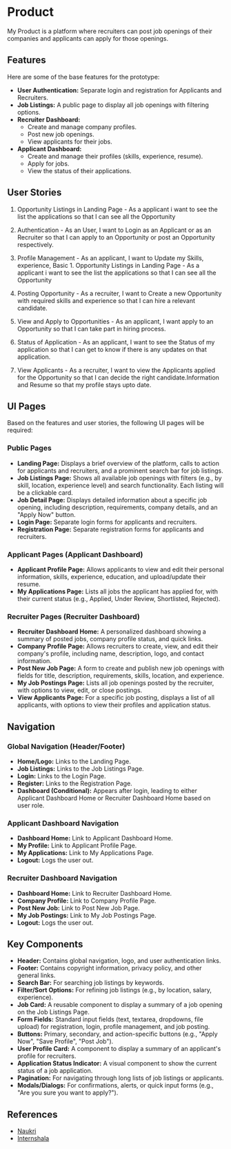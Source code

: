 # Product

My Product is a platform where recruiters can post job openings of their companies and applicants can apply for those openings.

## Features

Here are some of the base features for the prototype:

- **User Authentication:** Separate login and registration for Applicants and Recruiters.
- **Job Listings:** A public page to display all job openings with filtering options.
- **Recruiter Dashboard:**
  - Create and manage company profiles.
  - Post new job openings.
  - View applicants for their jobs.
- **Applicant Dashboard:**
  - Create and manage their profiles (skills, experience, resume).
  - Apply for jobs.
  - View the status of their applications.

## User Stories

1. Opportunity Listings in Landing Page - As a applicant i want to see the list the applications so that I can see all the Opportunity

2. Authentication - As an User, I want to Login as an Applicant or as an Recruiter so that I can apply to an Opportunity or post an Opportunity respectively.

3. Profile Management - As an applicant, I want to Update my Skills, experience, Basic 1. Opportunity Listings in Landing Page - As a applicant i want to see the list the applications so that I can see all the Opportunity

4. Posting Opportunity - As a recruiter, I want to Create a new Opportunity with required skills and experience so that I can hire a relevant candidate.

5. View and Apply to Opportunities - As an applicant, I want apply to an Opportunity so that I can take part in hiring process.

6. Status of Application - As an applicant, I want to see the Status of my application so that I can get to know if there is any updates on that application.

7. View Applicants - As a recruiter, I want to view the Applicants applied for the Opportunity so that I can decide the right candidate.Information and Resume so that my profile stays upto date.

## UI Pages

Based on the features and user stories, the following UI pages will be required:

### Public Pages

- **Landing Page:** Displays a brief overview of the platform, calls to action for applicants and recruiters, and a prominent search bar for job listings.
- **Job Listings Page:** Shows all available job openings with filters (e.g., by skill, location, experience level) and search functionality. Each listing will be a clickable card.
- **Job Detail Page:** Displays detailed information about a specific job opening, including description, requirements, company details, and an "Apply Now" button.
- **Login Page:** Separate login forms for applicants and recruiters.
- **Registration Page:** Separate registration forms for applicants and recruiters.

### Applicant Pages (Applicant Dashboard)

- **Applicant Profile Page:** Allows applicants to view and edit their personal information, skills, experience, education, and upload/update their resume.
- **My Applications Page:** Lists all jobs the applicant has applied for, with their current status (e.g., Applied, Under Review, Shortlisted, Rejected).

### Recruiter Pages (Recruiter Dashboard)

- **Recruiter Dashboard Home:** A personalized dashboard showing a summary of posted jobs, company profile status, and quick links.
- **Company Profile Page:** Allows recruiters to create, view, and edit their company's profile, including name, description, logo, and contact information.
- **Post New Job Page:** A form to create and publish new job openings with fields for title, description, requirements, skills, location, and experience.
- **My Job Postings Page:** Lists all job openings posted by the recruiter, with options to view, edit, or close postings.
- **View Applicants Page:** For a specific job posting, displays a list of all applicants, with options to view their profiles and application status.

## Navigation

### Global Navigation (Header/Footer)

- **Home/Logo:** Links to the Landing Page.
- **Job Listings:** Links to the Job Listings Page.
- **Login:** Links to the Login Page.
- **Register:** Links to the Registration Page.
- **Dashboard (Conditional):** Appears after login, leading to either Applicant Dashboard Home or Recruiter Dashboard Home based on user role.

### Applicant Dashboard Navigation

- **Dashboard Home:** Link to Applicant Dashboard Home.
- **My Profile:** Link to Applicant Profile Page.
- **My Applications:** Link to My Applications Page.
- **Logout:** Logs the user out.

### Recruiter Dashboard Navigation

- **Dashboard Home:** Link to Recruiter Dashboard Home.
- **Company Profile:** Link to Company Profile Page.
- **Post New Job:** Link to Post New Job Page.
- **My Job Postings:** Link to My Job Postings Page.
- **Logout:** Logs the user out.

## Key Components

- **Header:** Contains global navigation, logo, and user authentication links.
- **Footer:** Contains copyright information, privacy policy, and other general links.
- **Search Bar:** For searching job listings by keywords.
- **Filter/Sort Options:** For refining job listings (e.g., by location, salary, experience).
- **Job Card:** A reusable component to display a summary of a job opening on the Job Listings Page.
- **Form Fields:** Standard input fields (text, textarea, dropdowns, file upload) for registration, login, profile management, and job posting.
- **Buttons:** Primary, secondary, and action-specific buttons (e.g., "Apply Now", "Save Profile", "Post Job").
- **User Profile Card:** A component to display a summary of an applicant's profile for recruiters.
- **Application Status Indicator:** A visual component to show the current status of a job application.
- **Pagination:** For navigating through long lists of job listings or applicants.
- **Modals/Dialogs:** For confirmations, alerts, or quick input forms (e.g., "Are you sure you want to apply?").

## References

- [Naukri](https://naukri.com)
- [Internshala](https://internshala.com)

